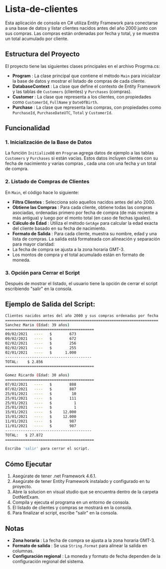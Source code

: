 # Lista-de-clientes

Esta aplicación de consola en C# utiliza Entity Framework para conectarse a una base de datos y listar clientes nacidos antes del año 2000 junto con sus compras. Las compras están ordenadas por fecha y total, y se muestra un total acumulado por cliente.


## Estructura del Proyecto

El proyecto tiene las siguientes clases principales en el archivo Progrma.cs:

* **Program** : La clase principal que contiene el método `Main` para inicializar la base de datos y mostrar el listado de compras de cada cliente.
* **DatabaseContext** : La clase que define el contexto de Entity Framework y las tablas de `Customers` (clientes) y `Purchases` (compras).
* **Customer** : La clase que representa a los clientes, con propiedades como `CustomerId`, `FullName` y `DateOfBirth`.
* **Purchase** : La clase que representa las compras, con propiedades como `PurchaseId`, `PurchaseDateUTC`, `Total` y `CustomerId`.


## Funcionalidad

### 1. Inicialización de la Base de Datos

La función `InitializeDB` en `Program` agrega datos de ejemplo a las tablas `Customers` y `Purchases` si están vacías. Estos datos incluyen clientes con su fecha de nacimiento y varias compras , cada una con una fecha y un total de compra.

### 2. Listado de Compras de Clientes

En `Main`, el código hace lo siguiente:

* **Filtra Clientes** : Selecciona solo aquellos nacidos antes del año 2000.
* **Obtiene las Compras** : Para cada cliente, obtiene todas las compras asociadas, ordenadas primero por fecha de compra (de más reciente a más antigua) y luego por el monto total (en caso de fechas iguales).
* **Cálculo de Edad** : Utiliza el método `GetAge` para calcular la edad exacta del cliente basado en su fecha de nacimiento.
* **Formato de Salida** : Para cada cliente, muestra su nombre, edad y una lista de compras. La salida está formateada con alineación y separación para mayor claridad:
* La fecha de compra se ajusta a la zona horaria GMT-3.
* Los montos de compra y el total acumulado están en formato de moneda.

### 3. Opción para Cerrar el Script

Después de mostrar el listado, el usuario tiene la opción de cerrar el script escribiendo "salir" en la consola.

## Ejemplo de Salida del Script:

```bash
Clientes nacidos antes del año 2000 y sus compras ordenadas por fecha
=====================================================================
Sanchez Mario (Edad: 39 años)
========================================
09/02/2021   ----   $        673
09/02/2021   ----   $        672
02/02/2021   ----   $        256
02/02/2021   ----   $        255
02/01/2021   ----   $      1.000
---------------------------------------
TOTAL:    $ 2.856
========================================

Gomez Ricardo (Edad: 30 años)
========================================
07/02/2021   ----   $        888
07/02/2021   ----   $        887
25/01/2021   ----   $         10
25/01/2021   ----   $        111
25/01/2021   ----   $          1
25/01/2021   ----   $          1
15/01/2021   ----   $     12.000
15/01/2021   ----   $     12.000
11/01/2021   ----   $        987
11/01/2021   ----   $        987
---------------------------------------
TOTAL:   $ 27.872
========================================

Escriba 'salir' para cerrar el script.
```


## Cómo Ejecutar

1. Asegúrate de tener .net Framework 4.6.1.
2. Asegúrate de tener Entity Framework instalado y configurado en tu proyecto.
3. Abre la solucion en visual studio que se encuentra dentro de la carpeta DotNetExam.
4. Compila y ejecuta el programa en un entorno de consola.
5. El listado de clientes y compras se mostrará en la consola.
6. Para finalizar el script, escribe "salir" en la consola.

## Notas

* **Zona horaria** : La fecha de compra se ajusta a la zona horaria GMT-3.
* **Formato de salida** : Se usa `String.Format` para alinear la salida en columnas.
* **Configuración regional** : La moneda y formato de fecha dependen de la configuración regional del sistema.
